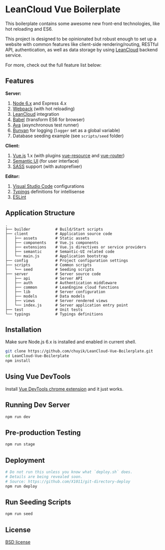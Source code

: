LeanCloud Vue Boilerplate
===
This boilerplate contains some awesome new front-end technologies, like hot reloading and ES6.

This project is designed to be opinionated but robust enough to set up a website with common features like client-side rendering/routing, RESTful API, authentication, as well as data storage by using [LeanCloud] backend service.

For more, check out the full feature list below:

## Features

**Server:**

1. [Node 6.x][node-green] and Express 4.x
1. [Webpack] (with hot reloading)
1. [LeanCloud] integration
1. [Babel] (transform ES6 for browser)
1. [Ava] (asynchronous test runner)
1. [Bunyan] for logging (`logger` set as a global variable)
1. Database seeding example (see `scripts/seed` folder)

**Client:**

1. [Vue.js] 1.x (with plugins [vue-resource] and [vue-router])
1. [Semantic UI][semantic-ui] (for user interface)
1. [SASS] support (with autoprefixer)

**Editor:**

1. [Visual Studio Code] configurations
1. [Typings] definitions for intellisense
1. [ESLint]

## Application Structure
```
.
├── builder           # Build/Start scripts
├── client            # Application source code
│   ├── assets        # Static assets
│   ├── components    # Vue.js components
│   ├── extensions    # Vue.js directives or service providers
│   ├── semantic      # Semantic-UI related code
│   └── main.js       # Application bootstrap
├── config            # Project configuration settings
├── scripts           # Common scripts
│   └── seed          # Seeding scripts
├── server            # Server source code
│   ├── api           # Server API
│   ├── auth          # Authentication middleware
│   ├── common        # LeanEngine cloud functions
│   ├── lib           # Server configuration
│   ├── models        # Data models
│   ├── views         # Server rendered views
│   └── index.js      # Server application entry point
├── test              # Unit tests
└── typings           # Typings definitions
```


## Installation

Make sure Node.js 6.x is installed and enabled in current shell. 

```bash
git clone https://github.com/chuyik/LeanCloud-Vue-Boilerplate.git
cd LeanCloud-Vue-Boilerplate
npm install
```

## Using Vue DevTools

Install [Vue DevTools chrome extension][devtools] and it just works.


## Running Dev Server

```bash
npm run dev
```

## Pre-production Testing

```bash
npm run stage
```

## Deployment

```bash
# Do not run this unless you know what `deploy.sh` does.
# Details are being revealed soon.
# Source: https://github.com/X1011/git-directory-deploy
npm run deploy
```

## Run Seeding Scripts

```bash
npm run seed
```

[LeanCloud]: https://leancloud.cn/
[devtools]: https://chrome.google.com/webstore/detail/vuejs-devtools/nhdogjmejiglipccpnnnanhbledajbpd
[ava]: https://github.com/sindresorhus/ava
[vue-resource]: https://github.com/vuejs/vue-resource
[vue-router]: https://github.com/vuejs/vue-router/
[node-green]: http://node.green/
[webpack]: https://webpack.github.io/
[babel]: https://babeljs.io/
[vue.js]: https://vuejs.org/
[semantic-ui]: http://semantic-ui.com/
[sass]: http://sass-lang.com/
[visual studio code]: https://code.visualstudio.com/
[typings]: https://github.com/typings/typings
[eslint]: http://eslint.org/
[bunyan]: https://github.com/trentm/node-bunyan

## License
[BSD license](http://opensource.org/licenses/bsd-license.php)
